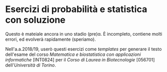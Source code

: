 # Esercizi di probabilità e statistica con soluzione

Questo è mateiale ancora in uno stadio (pre)α. È incompleto, contiene molti errori, ed evolverà rapidamente (speriamo).

Nell'a.a.2018/19, userò questi esercizi come *templates* per generare il testo dell'esame del corso *Matematica e biostatistica con applicazioni informatiche* [INT0824] per il *Corso di Laurea in Biotecnologie* [056701] dell'*Università di Torino*.
